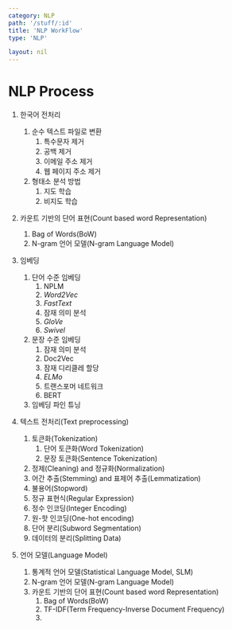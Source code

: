 ```yaml
---
category: NLP
path: '/stuff/:id'
title: 'NLP WorkFlow'
type: 'NLP'

layout: nil
---
```

# NLP Process


1. 한국어 전처리
    1. 순수 텍스트 파일로 변환
        1. 특수문자 제거
        2. 공백 제거
        3. 이메일 주소 제거
        4. 웹 페이지 주소 제거
    2. 형태소 분석 방법
        1. 지도 학습
        2. 비지도 학습
2. 카운트 기반의 단어 표현(Count based word Representation)
    1. Bag of Words(BoW)
    2. N-gram 언어 모델(N-gram Language Model) 
3. 임베딩
    1. 단어 수준 임베딩
        1. NPLM
        2. *Word2Vec*
        3. *FastText*
        4. 잠재 의미 분석
        5. *GloVe*
        6. *Swivel*
    2. 문장 수준 임베딩
        1. 잠재 의미 분석
        2. Doc2Vec
        3. 잠재 디리클레 할당
        4. *ELMo*
        5. 트랜스포머 네트워크
        6. BERT
    3. 임베딩 파인 튜닝





1. 텍스트 전처리(Text preprocessing)
    1. 토큰화(Tokenization)
        1. 단어 토큰화(Word Tokenization)
        2. 문장 토큰화(Sentence Tokenization)
    2. 정제(Cleaning) and 정규화(Normalization)
    3. 어간 추출(Stemming) and 표제어 추출(Lemmatization)
    4. 불용어(Stopword)
    5. 정규 표현식(Regular Expression)
    6. 정수 인코딩(Integer Encoding)
    7. 원-핫 인코딩(One-hot encoding)
    8. 단어 분리(Subword Segmentation)
    9. 데이터의 분리(Splitting Data)
2. 언어 모델(Language Model)
    1. 통계적 언어 모델(Statistical Language Model, SLM)
    2. N-gram 언어 모델(N-gram Language Model)
    3. 카운트 기반의 단어 표현(Count based word Representation)
        1. Bag of Words(BoW)
        2. TF-IDF(Term Frequency-Inverse Document Frequency)
        3. 
        
         